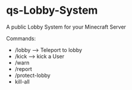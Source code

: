 # qs-Lobby-System
A public Lobby System for your Minecraft Server


Commands:
- /lobby --> Teleport to lobby
- /kick --> kick a User
- /warn
- /report
- /protect-lobby
- kill-all
